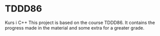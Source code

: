 # TDDD86
Kurs i C++
This project is based on the course TDDD86. It contains the progress made in the material and some extra for a greater grade. 
